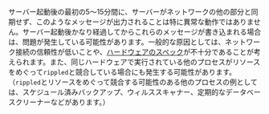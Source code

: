 サーバー起動後の最初の5～15分間に、サーバーがネットワークの他の部分と同期せず、このようなメッセージが出力されることは特に異常な動作ではありません。サーバー起動後かなり経過してからこれらのメッセージが書き込まれる場合は、問題が発生している可能性があります。一般的な原因としては、ネットワーク接続の信頼性が低いことや、[ハードウェアのスペック](system-requirements.html)が不十分であることが考えられます。また、同じハードウェアで実行されている他のプロセスがリソースをめぐって`rippled`と競合している場合にも発生する可能性があります。（`rippled`とリソースをめぐって競合する可能性のある他のプロセスの例としては、スケジュール済みバックアップ、ウィルススキャナー、定期的なデータベースクリーナーなどがあります。）